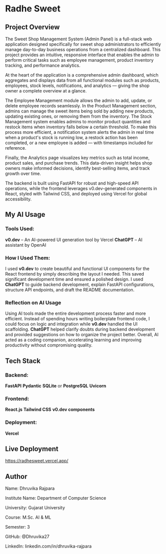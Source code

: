 # Radhe Sweet
## Project Overview
The Sweet Shop Management System (Admin Panel) is a full-stack web application designed specifically for sweet shop administrators to efficiently manage day-to-day business operations from a centralized dashboard. This project provides an intuitive, responsive interface that enables the admin to perform critical tasks such as employee management, product inventory tracking, and performance analytics.

At the heart of the application is a comprehensive admin dashboard, which aggregates and displays data from all functional modules such as products, employees, stock levels, notifications, and analytics — giving the shop owner a complete overview at a glance.

The Employee Management module allows the admin to add, update, or delete employee records seamlessly. In the Product Management section, admins can manage the sweet items being sold by adding new products, updating existing ones, or removing them from the inventory. The Stock Management system enables admins to monitor product quantities and restock items when inventory falls below a certain threshold. To make this process more efficient, a notification system alerts the admin in real time when a product's stock is running low, a restock action has been completed, or a new employee is added — with timestamps included for reference.

Finally, the Analytics page visualizes key metrics such as total income, product sales, and purchase trends. This data-driven insight helps shop owners make informed decisions, identify best-selling items, and track growth over time.

The backend is built using FastAPI for robust and high-speed API operations, while the frontend leverages v0.dev-generated components in React, styled with Tailwind CSS, and deployed using Vercel for global accessibility.

## My AI Usage

### Tools Used:
**v0.dev** – An AI-powered UI generation tool by Vercel
**ChatGPT** – AI assistant by OpenAI

### How I Used Them:
I used **v0.dev** to create beautiful and functional UI components for the React frontend by simply describing the layout I needed. This saved significant development time and ensured a polished design.
I used **ChatGPT** to guide backend development, explain FastAPI configurations, structure API endpoints, and draft the README documentation.


### Reflection on AI Usage

Using AI tools made the entire development process faster and more efficient. Instead of spending hours writing boilerplate frontend code, I could focus on logic and integration while **v0.dev** handled the UI scaffolding. **ChatGPT** helped clarify doubts during backend development and provided suggestions on how to organize the project better. Overall, AI acted as a coding companion, accelerating learning and improving productivity without compromising quality.


## Tech Stack

### Backend:
**FastAPI**
**Pydantic**
**SQLite** or **PostgreSQL**
**Uvicorn**

### Frontend:
**React.js**
**Tailwind CSS**
**v0.dev components**

### Deployment:
**Vercel**

## Live Deployment
https://radhesweet.vercel.app/

## Author
Name: Dhruvika Rajpara

Institute Name: Department of Computer Science

University: Gujarat University

Course: M.Sc. AI & ML 

Semester: 3

GitHub: @Dhruvika27

LinkedIn: linkedin.com/in/dhruvika-rajpara
